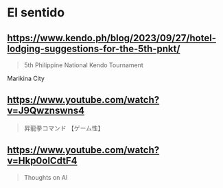 # El sentido

## https://www.kendo.ph/blog/2023/09/27/hotel-lodging-suggestions-for-the-5th-pnkt/

> 5th Philippine National Kendo Tournament

Marikina City

## https://www.youtube.com/watch?v=J9Qwznswns4

> 昇龍拳コマンド 【ゲーム性】

## https://www.youtube.com/watch?v=Hkp0olCdtF4

> Thoughts on AI 
